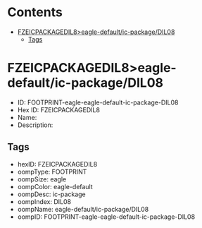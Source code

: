 



Contents
========

* [FZEICPACKAGEDIL8>eagle-default/ic-package/DIL08](#fzeicpackagedil8eagle-defaultic-packagedil08)
	* [Tags](#tags)

# FZEICPACKAGEDIL8>eagle-default/ic-package/DIL08

- ID: FOOTPRINT-eagle-eagle-default-ic-package-DIL08
- Hex ID: FZEICPACKAGEDIL8
- Name: 
- Description: 

## Tags

- hexID: FZEICPACKAGEDIL8
- oompType: FOOTPRINT
- oompSize: eagle
- oompColor: eagle-default
- oompDesc: ic-package
- oompIndex: DIL08
- oompName: eagle-default/ic-package/DIL08
- oompID: FOOTPRINT-eagle-eagle-default-ic-package-DIL08
